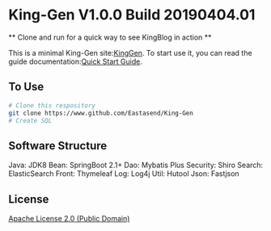 # King-Gen V1.0.0 Build 20190404.01
 
** Clone and run for a quick way to see KingBlog in action **

This is a minimal King-Gen site:[KingGen](http://www.kevinwong.top/KingGen).
To start use it, you can read the guide documentation:[Quick Start Guide](http://www.kevinwong.top/KingGen/QuickStartGuide).

## To Use

```bash
# Clone this respository
git clone https://www.github.com/Eastasend/King-Gen
# Create SQL
```

## Software Structure
Java: JDK8
Bean: SpringBoot 2.1+
Dao: Mybatis Plus
Security: Shiro
Search: ElasticSearch
Front: Thymeleaf
Log: Log4j
Util: Hutool
Json: Fastjson

## License
[Apache License 2.0 (Public Domain)](LICENSE.md)